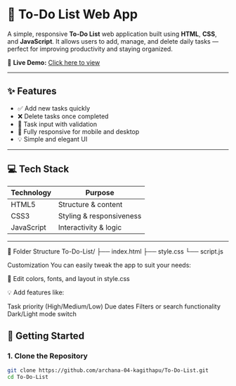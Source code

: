 # 📝 To-Do List Web App

A simple, responsive **To-Do List** web application built using **HTML**, **CSS**, and **JavaScript**. It allows users to add, manage, and delete daily tasks — perfect for improving productivity and staying organized.

🔗 **Live Demo:** [Click here to view](https://archana-04-kagithapu.github.io/To-Do-List/)

---

## ✨ Features

- ✅ Add new tasks quickly
- ❌ Delete tasks once completed
- 📝 Task input with validation
- 📱 Fully responsive for mobile and desktop
- 💡 Simple and elegant UI

---

## 💻 Tech Stack

| Technology | Purpose                |
|------------|------------------------|
| HTML5      | Structure & content    |
| CSS3       | Styling & responsiveness |
| JavaScript | Interactivity & logic  |

---

📁 Folder Structure
To-Do-List/
├── index.html
├── style.css
└── script.js

Customization
You can easily tweak the app to suit your needs:

🎨 Edit colors, fonts, and layout in style.css

💡 Add features like:

Task priority (High/Medium/Low)
Due dates
Filters or search functionality
Dark/Light mode switch

## 🚀 Getting Started

### 1. Clone the Repository
```bash
git clone https://github.com/archana-04-kagithapu/To-Do-List.git
cd To-Do-List
